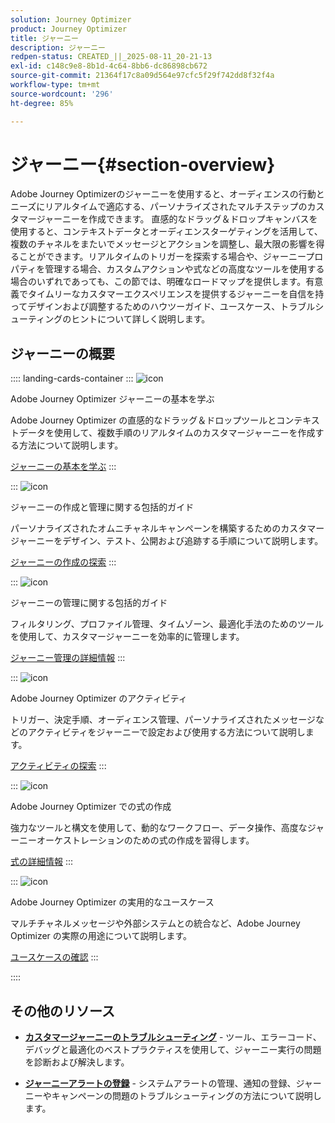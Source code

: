 ```yaml
---
solution: Journey Optimizer
product: Journey Optimizer
title: ジャーニー
description: ジャーニー
redpen-status: CREATED_||_2025-08-11_20-21-13
exl-id: c148c9e8-8b1d-4c64-8bb6-dc86898cb672
source-git-commit: 21364f17c8a09d564e97cfc5f29f742dd8f32f4a
workflow-type: tm+mt
source-wordcount: '296'
ht-degree: 85%

---
```


# ジャーニー{#section-overview}

Adobe Journey Optimizerのジャーニーを使用すると、オーディエンスの行動とニーズにリアルタイムで適応する、パーソナライズされたマルチステップのカスタマージャーニーを作成できます。 直感的なドラッグ＆ドロップキャンバスを使用すると、コンテキストデータとオーディエンスターゲティングを活用して、複数のチャネルをまたいでメッセージとアクションを調整し、最大限の影響を得ることができます。リアルタイムのトリガーを探索する場合や、ジャーニープロパティを管理する場合、カスタムアクションや式などの高度なツールを使用する場合のいずれであっても、この節では、明確なロードマップを提供します。有意義でタイムリーなカスタマーエクスペリエンスを提供するジャーニーを自信を持ってデザインおよび調整するためのハウツーガイド、ユースケース、トラブルシューティングのヒントについて詳しく説明します。

## ジャーニーの概要

:::: landing-cards-container
:::
![icon](https://cdn.experienceleague.adobe.com/icons/circle-play.svg)

Adobe Journey Optimizer ジャーニーの基本を学ぶ

Adobe Journey Optimizer の直感的なドラッグ＆ドロップツールとコンテキストデータを使用して、複数手順のリアルタイムのカスタマージャーニーを作成する方法について説明します。

[ジャーニーの基本を学ぶ](../using/building-journeys/journey.md)
:::

:::
![icon](https://cdn.experienceleague.adobe.com/icons/list-check.svg)

ジャーニーの作成と管理に関する包括的ガイド

パーソナライズされたオムニチャネルキャンペーンを構築するためのカスタマージャーニーをデザイン、テスト、公開および追跡する手順について説明します。

[ジャーニーの作成の探索](create-journey-landing-page.md)
:::

:::
![icon](https://cdn.experienceleague.adobe.com/icons/gear.svg)

ジャーニーの管理に関する包括的ガイド

フィルタリング、プロファイル管理、タイムゾーン、最適化手法のためのツールを使用して、カスタマージャーニーを効率的に管理します。

[ジャーニー管理の詳細情報](manage-journey-landing-page.md)
:::

:::
![icon](https://cdn.experienceleague.adobe.com/icons/puzzle-piece.svg)

Adobe Journey Optimizer のアクティビティ

トリガー、決定手順、オーディエンス管理、パーソナライズされたメッセージなどのアクティビティをジャーニーで設定および使用する方法について説明します。

[アクティビティの探索](about-journey-building-landing-page.md)
:::

:::
![icon](https://cdn.experienceleague.adobe.com/icons/code-branch.svg)

Adobe Journey Optimizer での式の作成

強力なツールと構文を使用して、動的なワークフロー、データ操作、高度なジャーニーオーケストレーションのための式の作成を習得します。

[式の詳細情報](building-advanced-conditions-journeys-landing-page.md)
:::

:::
![icon](https://cdn.experienceleague.adobe.com/icons/bullseye.svg)

Adobe Journey Optimizer の実用的なユースケース

マルチチャネルメッセージや外部システムとの統合など、Adobe Journey Optimizer の実際の用途について説明します。

[ユースケースの確認](journey-use-cases-landing-page.md)
:::

::::


## その他のリソース

- **[カスタマージャーニーのトラブルシューティング](troubleshoot-journey-landing-page.md)** - ツール、エラーコード、デバッグと最適化のベストプラクティスを使用して、ジャーニー実行の問題を診断および解決します。

- **[ジャーニーアラートの登録](../using/reports/alerts.md)** - システムアラートの管理、通知の登録、ジャーニーやキャンペーンの問題のトラブルシューティングの方法について説明します。



